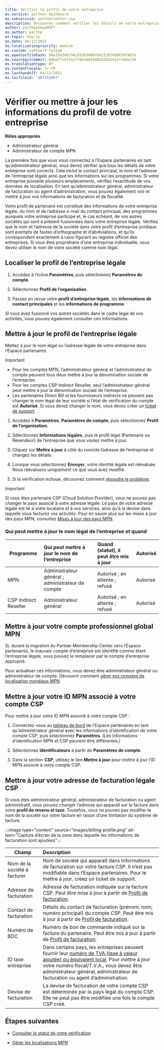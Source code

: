 ```yaml
---
title: Vérifier le profil de votre entreprise
ms.service: partner-dashboard
ms.subservice: partnercenter-csp
description: Découvrez comment vérifier les détails de votre entreprise comme le contact principal, l’adresse et les informations sur les programmes. Vous pouvez aussi mettre à jour votre adresse légale et votre adresse de facturation.
author: parthpandyaMSFT
ms.author: parthp
ms.topic: how-to
ms.date: 04/12/2021
ms.localizationpriority: medium
ms.custom: contperf-fy21q4
ms.openlocfilehash: 08e35e24dc94c81db56807b4211874996f0f487e
ms.sourcegitcommit: 89be77c9f35c77463d9558826293202afc6dec56
ms.translationtype: HT
ms.contentlocale: fr-FR
ms.lasthandoff: 04/13/2021
ms.locfileid: "107315867"
---
```

# <a name="verify-or-update-your-company-profile-information"></a>Vérifier ou mettre à jour les informations du profil de votre entreprise 

**Rôles appropriés**

- Administrateur général
- Administrateur de compte MPN

La première fois que vous vous connectez à l’Espace partenaires en tant qu’administrateur général, vous devez vérifier que tous les détails de votre entreprise sont corrects. Cela inclut le contact principal, le nom et l’adresse de l’entreprise légale ainsi que les informations sur les programmes. Si votre entreprise possède plusieurs emplacements, vérifiez l’exactitude de vos données de localisation. En tant qu’administrateur général, administrateur de facturation ou agent d’administration, vous pouvez également voir et mettre à jour vos informations de facturation et de fiscalité.

Votre profil de partenaire est constitué des informations de votre entreprise légale, du nom et de l’adresse e-mail du contact principal, des programmes auxquels votre entreprise participe et, le cas échéant, de vos autres sociétés qui sont à présent fusionnées dans votre entreprise légale. Vérifiez que le nom et l’adresse de la société dans votre profil d’entreprise juridique sont exempts de fautes d’orthographe et d’abréviations, et qu’ils correspondent exactement à ceux figurant au registre officiel des entreprises. Si vous êtes propriétaire d’une entreprise individuelle, vous devez utiliser le nom de votre société comme nom légal.


## <a name="locate-the-legal-business-profile"></a>Localiser le profil de l’entreprise légale

1. Accédez à l’icône **Paramètres**, puis sélectionnez **Paramètres du compte**.
 
1. Sélectionnez **Profil de l’organisation**. 

2. Passez en revue votre **profil d’entreprise légale**, les **informations de contact principales** et les **informations de programme**.

Si vous avez fusionné vos autres sociétés dans le cadre légal de vos activités, vous pouvez également consulter ces informations. 

## <a name="update-your-legal-business-profile"></a>Mettre à jour le profil de l’entreprise légale 

Mettez à jour le nom légal ou l’adresse légale de votre entreprise dans l’Espace partenaires.

>[!Important]
>- Pour les comptes MPN, l’administrateur général et l’administrateur de compte peuvent tous deux mettre à jour la dénomination sociale de l’entreprise.
>- Pour les comptes CSP Indirect Reseller, seul l’administrateur général peut mettre à jour la dénomination sociale de l’entreprise. 
>- Les partenaires Direct Bill et les fournisseurs indirects ne peuvent pas changer le nom légal de leur société si l’état de vérification du compte est **Autorisé**. Si vous devez changer le nom, vous devez créer un [ticket de support](https://partner.microsoft.com/dashboard/support/servicerequests/create?stage=2&topicid=eb74583c-61b3-2124-bffc-00920e0ae772).



1. Accédez à **Paramètres**, **Paramètres de compte**, puis sélectionnez **Profil de l’organisation**.

2. Sélectionnez **Informations légales**, puis le profil légal (Partenaire ou Revendeur) de l’entreprise que vous voulez mettre à jour.

1. Cliquez sur **Mettre à jour** à côté du nom/de l’adresse de l’entreprise et changez les détails.
 
1. Lorsque vous sélectionnez **Envoyer**, votre identité légale est réévaluée. Nous réévaluons uniquement ce que vous avez modifié.

1. Si la vérification échoue, découvrez comment [résoudre le problème](verification-responses.md).

>[!Important]
>Si vous êtes partenaire CSP (Cloud Solution Provider), vous ne pouvez pas changer le pays associé à votre adresse légale. Le pays de votre adresse légale est lié à votre locataire et à vos services, ainsi qu’à la devise dans laquelle vous facturez vos activités. Pour en savoir plus sur les mises à jour des pays MPN, consultez [Mises à jour des pays MPN](manage-locations.md#change-country-of-partner-global-account).


### <a name="who-can-update-legal-business-name-and-when"></a>Qui peut mettre à jour le nom légal de l’entreprise et quand

|**Programme**|**Qui peut mettre à jour le nom de l’entreprise**|**Quand (statut), il peut être mis à jour**|**Autorisé**|
|---------------------|:-------------------------------|:------------|:-----------------|
MPN|Administrateur général ; administrateur de compte|Autorisé ; en attente ; refusé| Autorisé|
|CSP Indirect Reseller|Administrateur général|Autorisé ; en attente ; refusé| Autorisé|


## <a name="update-your-mpn-global-business-account"></a>Mettre à jour votre compte professionnel global MPN

Si, durant la migration du Partner Membership Center vers l’Espace partenaires, le mauvais compte d’entreprise est identifié comme étant l’entreprise légale, vous pouvez le remplacer par le compte d’entreprise approprié.

Pour actualiser ces informations, vous devez être administrateur général ou administrateur de compte. Découvrir comment [gérer vos comptes de localisation mondiaux MPN](manage-locations.md)


## <a name="update-your-mpn-id-associated-with-your-csp-account"></a>Mettre à jour votre ID MPN associé à votre compte CSP

Pour mettre à jour votre ID MPN associé à votre compte CSP :

1. Connectez-vous au [tableau de bord](https://partner.microsoft.com/dashboard/home) de l’Espace partenaires en tant qu’administrateur général avec les informations d’identification de votre compte CSP, puis sélectionnez **Paramètres**. (Les informations d’identification MPN et CSP peuvent être différentes.)
 
1. Sélectionnez **Identificateurs** à partir de **Paramètres de compte**.

1. Dans la section **CSP**, utilisez le lien **Mettre à jour** pour mettre à jour l’ID MPN associé à votre compte CSP. 


## <a name="update-your-csp-legal-billing-address"></a>Mettre à jour votre adresse de facturation légale CSP

Si vous êtes administrateur général, administrateur de facturation ou agent administratif, vous pouvez changer l’adresse qui apparaît sur la facture dans votre **profil de revenu et taxe**. Toutefois, vous ne pouvez pas modifier le nom de la société sur votre facture en raison d’une limitation du système de facture.

:::image type="content" source="images/billing-profile.png" alt-text="Capture d’écran de la zone dans laquelle les informations de facturation sont ajoutées":::

|**Champ**  |**Description**|  
|---------------------|:------------------|
|Nom de la société à facturer|Nom de société qui apparaît dans Informations de facturation sur votre facture CSP.  Il n’est pas modifiable dans l’Espace partenaires.  Pour le mettre à jour, créez un ticket de support.|
|Adresse de facturation|Adresse de facturation indiquée sur la facture CSP. Peut être mise à jour à partir de [Profil de facturation](https://partner.microsoft.com/dashboard/account/v3/accountsettings/billingprofile#commercial).|
|Contact de facturation|Détails du contact de facturation (prénom, nom, numéro principal) du compte CSP.  Peut être mis à jour à partir de [Profil de facturation](https://partner.microsoft.com/dashboard/account/v3/accountsettings/billingprofile#commercial).|
|Numéro de BDC|Numéro de bon de commande indiqué sur la facture du partenaire.  Peut être mis à jour à partir de [Profil de facturation](https://partner.microsoft.com/dashboard/account/v3/accountsettings/billingprofile#commercial).|
|ID taxe entreprise|Dans certains pays, les entreprises peuvent fournir leur [numéro de TVA (taxe à valeur ajoutée) ou équivalent local](https://docs.microsoft.com/partner-center/organization-tax-info#submit-vat-id-number). Pour mettre à jour votre numéro fiscal/T.V.A., vous devez être administrateur général, administrateur de facturation ou agent d’administration.|
|Devise de facturation|La devise de facturation de votre compte CSP est déterminée par le pays légal du compte CSP.  Elle ne peut pas être modifiée une fois le compte CSP créé.|


## <a name="next-steps"></a>Étapes suivantes

- [Consulter le statut de votre vérification](verification-responses.md)

- [Gérer les localisations MPN](manage-locations.md)
